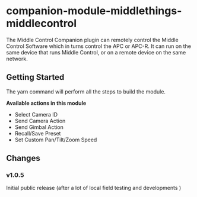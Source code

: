 # companion-module-middlethings-middlecontrol

The Middle Control Companion plugin can remotely control the Middle Control Software which in turns control the APC or APC-R. It can run on the same device that runs Middle Control, or on a remote device on the same network. 

## Getting Started

The yarn command will perform all the steps to build the module.

**Available actions in this module**

* Select Camera ID
* Send Camera Action
* Send Gimbal Action
* Recall/Save Preset 
* Set Custom Pan/Tilt/Zoom Speed

## Changes

### v1.0.5 
Initial public release (after a lot of local field testing and developments )

